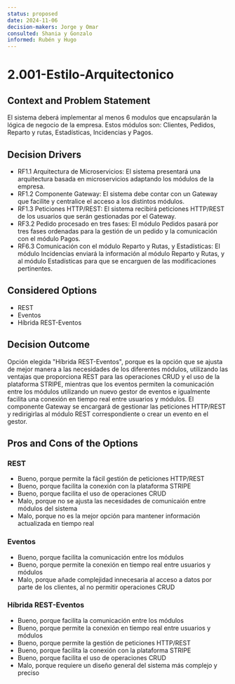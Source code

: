 ```yaml
---
status: proposed
date: 2024-11-06
decision-makers: Jorge y Omar 
consulted: Shania y Gonzalo
informed: Rubén y Hugo
---
```


# 2.001-Estilo-Arquitectonico

## Context and Problem Statement

El sistema deberá implementar al menos 6 modulos que encapsularán la lógica de negocio de la empresa. Estos módulos son: Clientes, Pedidos, Reparto y rutas, Estadísticas, Incidencias y Pagos.

## Decision Drivers

* RF1.1 Arquitectura de Microservicios: El sistema presentará una arquitectura basada en microservicios adaptando los módulos de la empresa.
* RF1.2 Componente Gateway: El sistema debe contar con un Gateway que facilite y centralice el acceso a los distintos módulos.
* RF1.3 Peticiones HTTP/REST: El sistema recibirá peticiones HTTP/REST de los usuarios que serán gestionadas por el Gateway.
* RF3.2 Pedido procesado en tres fases: El módulo Pedidos pasará por tres fases ordenadas para la gestión de un pedido y la comunicación con el módulo Pagos.
* RF6.3 Comunicación con el módulo Reparto y Rutas, y Estadísticas: El módulo Incidencias enviará la información al módulo Reparto y Rutas, y al módulo Estadísticas para que se encarguen de las modificaciones pertinentes.

## Considered Options

* REST
* Eventos
* Híbrida REST-Eventos

## Decision Outcome

Opción elegida "Híbrida REST-Eventos", porque es la opción que se ajusta de mejor manera a las necesidades de los diferentes módulos, utilizando las ventajas que proporciona REST para las operaciones CRUD y el uso de la plataforma STRIPE, mientras que los eventos permiten la comunicación entre los módulos utilizando un nuevo gestor de eventos e igualmente facilita una conexión en tiempo real entre usuarios y módulos. El componente Gateway se encargará de gestionar las peticiones HTTP/REST y redirigirlas al módulo REST correspondiente o crear un evento en el gestor.

## Pros and Cons of the Options

### REST

* Bueno, porque permite la fácil gestión de peticiones HTTP/REST
* Bueno, porque facilita la conexión con la plataforma STRIPE
* Bueno, porque facilita el uso de operaciones CRUD
* Malo, porque no se ajusta las necesidades de comunicaión entre módulos del sistema
* Malo, porque no es la mejor opción para mantener información actualizada en tiempo real

### Eventos

* Bueno, porque facilita la comunicación entre los módulos
* Bueno, porque permite la conexión en tiempo real entre usuarios y módulos
* Malo, porque añade complejidad innecesaria al acceso a datos por parte de los clientes, al no permitir operaciones CRUD

### Híbrida REST-Eventos

* Bueno, porque facilita la comunicación entre los módulos
* Bueno, porque permite la conexión en tiempo real entre usuarios y módulos
* Bueno, porque permite la gestión de peticiones HTTP/REST
* Bueno, porque facilita la conexión con la plataforma STRIPE
* Bueno, porque facilita el uso de operaciones CRUD
* Malo, porque requiere un diseño general del sistema más complejo y preciso
